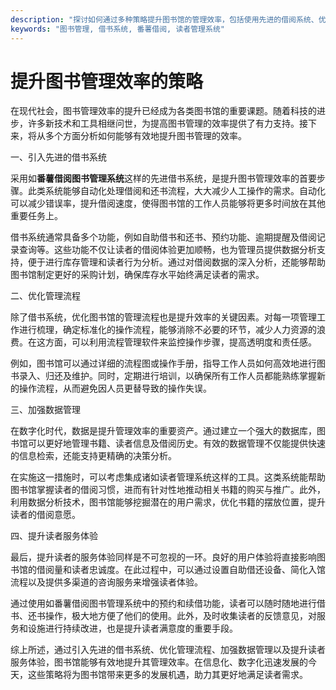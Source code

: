 ```yaml
---
description: "探讨如何通过多种策略提升图书馆的管理效率，包括使用先进的借阅系统、优化流程以及数据管理等方法。"
keywords: "图书管理, 借书系统, 番薯借阅, 读者管理系统"
---
```

# 提升图书管理效率的策略

在现代社会，图书管理效率的提升已经成为各类图书馆的重要课题。随着科技的进步，许多新技术和工具相继问世，为提高图书管理的效率提供了有力支持。接下来，将从多个方面分析如何能够有效地提升图书管理的效率。

一、引入先进的借书系统

采用如**番薯借阅图书管理系统**这样的先进借书系统，是提升图书管理效率的首要步骤。此类系统能够自动化处理借阅和还书流程，大大减少人工操作的需求。自动化可以减少错误率，提升借阅速度，使得图书馆的工作人员能够将更多时间放在其他重要任务上。

借书系统通常具备多个功能，例如自助借书和还书、预约功能、逾期提醒及借阅记录查询等。这些功能不仅让读者的借阅体验更加顺畅，也为管理员提供数据分析支持，便于进行库存管理和读者行为分析。通过对借阅数据的深入分析，还能够帮助图书馆制定更好的采购计划，确保库存水平始终满足读者的需求。

二、优化管理流程

除了借书系统，优化图书馆的管理流程也是提升效率的关键因素。对每一项管理工作进行梳理，确定标准化的操作流程，能够消除不必要的环节，减少人力资源的浪费。在这方面，可以利用流程管理软件来监控操作步骤，提高透明度和责任感。

例如，图书馆可以通过详细的流程图或操作手册，指导工作人员如何高效地进行图书录入、归还及维护。同时，定期进行培训，以确保所有工作人员都能熟练掌握新的操作流程，从而避免因人员更替导致的操作失误。

三、加强数据管理

在数字化时代，数据是提升管理效率的重要资产。通过建立一个强大的数据库，图书馆可以更好地管理书籍、读者信息及借阅历史。有效的数据管理不仅能提供快速的信息检索，还能支持更精确的决策分析。

在实施这一措施时，可以考虑集成诸如读者管理系统这样的工具。这类系统能帮助图书馆掌握读者的借阅习惯，进而有针对性地推动相关书籍的购买与推广。此外，利用数据分析技术，图书馆能够挖掘潜在的用户需求，优化书籍的摆放位置，提升读者的借阅意愿。

四、提升读者服务体验

最后，提升读者的服务体验同样是不可忽视的一环。良好的用户体验将直接影响图书馆的借阅量和读者忠诚度。在此过程中，可以通过设置自助借还设备、简化入馆流程以及提供多渠道的咨询服务来增强读者体验。

通过使用如番薯借阅图书管理系统中的预约和续借功能，读者可以随时随地进行借书、还书操作，极大地方便了他们的使用。此外，及时收集读者的反馈意见，对服务和设施进行持续改进，也是提升读者满意度的重要手段。

综上所述，通过引入先进的借书系统、优化管理流程、加强数据管理以及提升读者服务体验，图书馆能够有效地提升其管理效率。在信息化、数字化迅速发展的今天，这些策略将为图书馆带来更多的发展机遇，助力其更好地满足读者需求。
